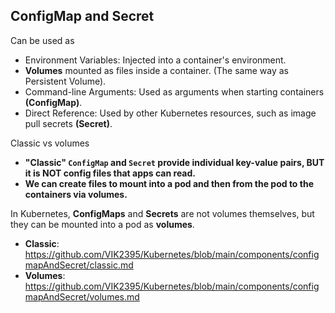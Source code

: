 ## ConfigMap and Secret

Can be used as
- Environment Variables: Injected into a container's environment.
- **Volumes** mounted as files inside a container. (The same way as Persistent Volume).
- Command-line Arguments: Used as arguments when starting containers **(ConfigMap)**.
- Direct Reference: Used by other Kubernetes resources, such as image pull secrets **(Secret)**.

Classic vs volumes
- **"Classic" `ConfigMap` and `Secret` provide individual key-value pairs, BUT it is NOT config files that apps can read.**
- **We can create files to mount into a pod and then from the pod to the containers via volumes.**

In Kubernetes, **ConfigMaps** and **Secrets** are not volumes themselves, but they can be mounted into a pod as **volumes**.

- **Classic**: https://github.com/VIK2395/Kubernetes/blob/main/components/configmapAndSecret/classic.md
- **Volumes**: https://github.com/VIK2395/Kubernetes/blob/main/components/configmapAndSecret/volumes.md
